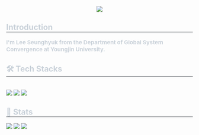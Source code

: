 <div align="center">
    <img src="https://capsule-render.vercel.app/api?type=transparent&color=auto&height=240&text=SeungHyeok's%20GitHub&animation=blink&fontColor=00ffaa&fontSize=60" />
</div>

<div style="text-align: left;"> 
    <h2 style="border-bottom: 1px solid #21262d; color: #c9d1d9;"> Introduction </h2>  
    <div style="font-weight: 700; font-size: 15px; text-align: left; color: #c9d1d9;">
        I'm Lee Seunghyuk from the Department of Global System Convergence at Youngjin University.
    </div> 
</div>

<div style="text-align: left;">
    <h2 style="border-bottom: 1px solid #21262d; color: #c9d1d9;"> 🛠️ Tech Stacks </h2> <br> 
    <div style="text-align: left;">
        <img src="https://img.shields.io/badge/HTML5-E34F26?style=for-the-badge&logo=HTML5&logoColor=white">
        <img src="https://img.shields.io/badge/Python-3776AB?style=for-the-badge&logo=Python&logoColor=white">
        <img src="https://img.shields.io/badge/MySQL-4479A1?style=for-the-badge&logo=MySQL&logoColor=white">
    </div>
</div>

<div style="text-align: left;"> 
    <h2 style="border-bottom: 1px solid #21262d; color: #c9d1d9;"> 🏅 Stats </h2> 
    <div style="text-align: left;">
        <!-- ✅ 수정된 GitHub Stats 카드 -->
        <img src="https://github-readme-stats.vercel.app/api?username=HSeung03&show_icons=true&bg_color=0d1117&title_color=00ffbb&text_color=00ffaa&icon_color=66ffcc" />
        <img src="https://github-readme-stats.vercel.app/api/top-langs/?username=HSeung03&layout=compact&bg_color=0d1117&title_color=00ffbb&text_color=00ffaa&icon_color=66ffcc" />
        <img src="https://git-hub-streak-stats.vercel.app/?user=HSeung03&theme=shadow_green" />
    </div> 
</div>
